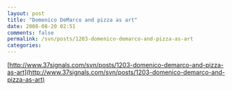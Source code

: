 ```yaml
---
layout: post
title: "Domenico DeMarco and pizza as art"
date: 2008-08-20 02:51
comments: false
permalink: /svn/posts/1203-domenico-demarco-and-pizza-as-art
categories:
---
```


 [http://www.37signals.com/svn/posts/1203-domenico-demarco-and-pizza-as-art](http://www.37signals.com/svn/posts/1203-domenico-demarco-and-pizza-as-art) 